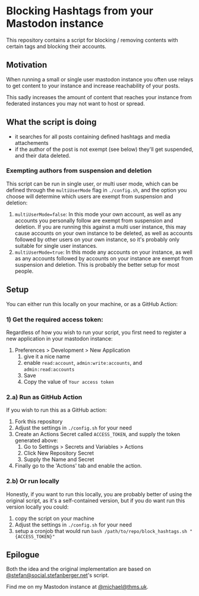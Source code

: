 # Blocking Hashtags from your Mastodon instance

This repository contains a script for blocking / removing contents with certain tags and blocking their accounts.

## Motivation

When running a small or single user mastodon instance you often use relays to get content to your instance and increase reachability of your posts.

This sadly increases the amount of content that reaches your instance from federated instances you may not want to host or spread.

## What the script is doing

- it searches for all posts containing defined hashtags and media attachements
- if the author of the post is not exempt (see below) they'll get suspended, and their data deleted.

### Exempting authors from suspension and deletion

This script can be run in single user, or multi user mode, which can be defined through the `multiUserMode` flag in `./config.sh`, and the option you choose will determine which users are exempt from suspension and deletion:

1. `multiUserMode=false`: In this mode your own account, as well as any accounts you personally follow are exempt from suspension and deletion. If you are running this against a multi user instance, this may cause accounts on your own instance to be deleted, as well as accounts followed by other users on your own instance, so it's probably only suitable for single user instances.
2. `multiUserMode=true`: In this mode any accounts on your instance, as well as any accounts followed by accounts on your instance are exempt from suspension and deletion. This is probably the better setup for most people.

## Setup

You can either run this locally on your machine, or as a GitHub Action:

### 1) Get the required access token:

Regardless of how you wish to run your script, you first need to register a new application in your mastodon instance:

1. Preferences > Development > New Application
   1. give it a nice name
   2. enable `read:account`, `admin:write:accounts`, and `admin:read:accounts`
   3. Save
   4. Copy the value of `Your access token`


### 2.a) Run as GitHub Action

If you wish to run this as a GitHub action:
1. Fork this repository
2. Adjust the settings in `./config.sh` for your need
3. Create an Actions Secret called `ACCESS_TOKEN`, and supply the token generated above:
   1.  Go to Settings > Secrets and Variables > Actions
   2.  Click New Repository Secret
   3.  Supply the Name and Secret
4. Finally go to the 'Actions' tab and enable the action.

### 2.b) Or run locally

Honestly, if you want to run this locally, you are probably better of using the original script, as it's a self-contained version, but if you do want run this version locally you could:

1. copy the script on your machine
2. Adjust the settings in `./config.sh` for your need
3. setup a cronjob that would run `bash /path/to/repo/block_hashtags.sh "{ACCESS_TOKEN}"`

## Epilogue
Both the idea and the original implementation are based on [@stefan@social.stefanberger.net](https://social.stefanberger.net/@stefan)'s script.

Find me on my Mastodon instance at [@michael@thms.uk](http://mstdn.thms.uk/@michael).
